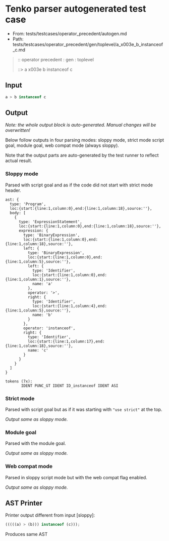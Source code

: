 # Tenko parser autogenerated test case

- From: tests/testcases/operator_precedent/autogen.md
- Path: tests/testcases/operator_precedent/gen/toplevel/a_x003e_b_instanceof_c.md

> :: operator precedent : gen : toplevel
>
> ::> a x003e b instanceof c

## Input


`````js
a > b instanceof c
`````

## Output

_Note: the whole output block is auto-generated. Manual changes will be overwritten!_

Below follow outputs in four parsing modes: sloppy mode, strict mode script goal, module goal, web compat mode (always sloppy).

Note that the output parts are auto-generated by the test runner to reflect actual result.

### Sloppy mode

Parsed with script goal and as if the code did not start with strict mode header.

`````
ast: {
  type: 'Program',
  loc:{start:{line:1,column:0},end:{line:1,column:18},source:''},
  body: [
    {
      type: 'ExpressionStatement',
      loc:{start:{line:1,column:0},end:{line:1,column:18},source:''},
      expression: {
        type: 'BinaryExpression',
        loc:{start:{line:1,column:0},end:{line:1,column:18},source:''},
        left: {
          type: 'BinaryExpression',
          loc:{start:{line:1,column:0},end:{line:1,column:5},source:''},
          left: {
            type: 'Identifier',
            loc:{start:{line:1,column:0},end:{line:1,column:1},source:''},
            name: 'a'
          },
          operator: '>',
          right: {
            type: 'Identifier',
            loc:{start:{line:1,column:4},end:{line:1,column:5},source:''},
            name: 'b'
          }
        },
        operator: 'instanceof',
        right: {
          type: 'Identifier',
          loc:{start:{line:1,column:17},end:{line:1,column:18},source:''},
          name: 'c'
        }
      }
    }
  ]
}

tokens (7x):
       IDENT PUNC_GT IDENT ID_instanceof IDENT ASI
`````

### Strict mode

Parsed with script goal but as if it was starting with `"use strict"` at the top.

_Output same as sloppy mode._

### Module goal

Parsed with the module goal.

_Output same as sloppy mode._

### Web compat mode

Parsed in sloppy script mode but with the web compat flag enabled.

_Output same as sloppy mode._

## AST Printer

Printer output different from input [sloppy]:

````js
(((((a) > (b))) instanceof (c)));
````

Produces same AST

